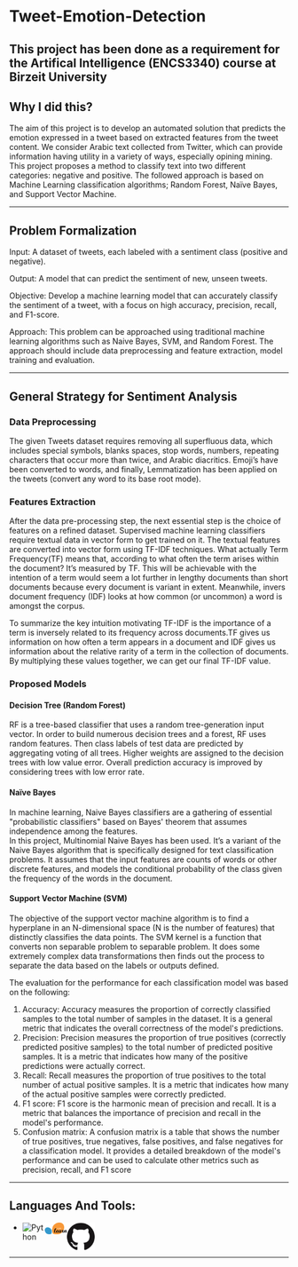 # Tweet-Emotion-Detection

This project has been done as a requirement for the Artifical Intelligence (ENCS3340) course at Birzeit University 
---
## Why I did this?
The aim of this project is to develop an automated solution that predicts the emotion expressed in a tweet based on extracted features from the tweet content. We consider Arabic text collected from Twitter, which can provide information having utility in a variety of ways, especially opining mining. This project proposes a method to classify text into two different categories: negative and positive. The followed approach is based on Machine Learning classification algorithms; Random Forest, Naïve Bayes, and Support Vector Machine.  


---

## Problem Formalization 
Input: A dataset of tweets, each labeled with a sentiment class (positive and negative).

Output: A model that can predict the sentiment of new, unseen tweets.

Objective: Develop a machine learning model that can accurately classify the sentiment of a tweet, with a focus on high accuracy, precision, recall, and F1-score.

Approach: This problem can be approached using traditional machine learning algorithms such as Naive Bayes, SVM, and Random Forest. The approach should include data preprocessing and feature extraction, model training and evaluation.



---
## General Strategy for Sentiment Analysis
### Data Preprocessing 
The given Tweets dataset requires removing all superfluous data, which includes special symbols, blanks spaces, stop words, numbers, repeating characters that occur more than twice, and Arabic diacritics. Emoji’s have been converted to words, and finally, Lemmatization has been applied on the tweets (convert any word to its base root mode).        

### Features Extraction
After the data pre-processing step, the next essential step is the choice of features on a refined dataset. Supervised machine learning classifiers require textual data in vector form to get trained on it. The textual features are converted into vector form using TF-IDF techniques. What actually Term Frequency(TF) means that, according to what often the term arises within the document? It’s measured by TF. This will be achievable with the intention of a term would seem a lot further in lengthy documents than short documents because every document is variant in extent. Meanwhile, invers document frequency (IDF) looks at how common (or uncommon) a word is amongst the corpus. 

To summarize the key intuition motivating TF-IDF is the importance of a term is inversely related to its frequency across documents.TF gives us information on how often a term appears in a document and IDF gives us information about the relative rarity of a term in the collection of documents. By multiplying these values together, we can get our final TF-IDF value.




### Proposed Models  

#### Decision Tree (Random Forest)
RF is a tree-based classifier that uses a random tree-generation input vector. In order to build numerous decision trees and a forest, RF uses random features. Then class labels of test data are predicted by aggregating voting of all trees. Higher weights are assigned to the decision trees with low value error. Overall prediction accuracy is improved by considering trees with low error rate. 

#### Naïve Bayes
In machine learning, Naive Bayes classifiers are a gathering of essential "probabilistic classifiers" based on Bayes' theorem that assumes independence among the features.  
In this project, Multinomial Naive Bayes has been used. It’s a variant of the Naive Bayes algorithm that is specifically designed for text classification problems. It assumes that the input features are counts of words or other discrete features, and models the conditional probability of the class given the frequency of the words in the document. 


#### Support Vector Machine (SVM)
The objective of the support vector machine algorithm is to find a hyperplane in an N-dimensional space (N is the number of features) that distinctly classifies the data points. 
The SVM kernel is a function that converts non separable problem to separable problem. It does some extremely complex data transformations then finds out the process to separate the data based on the labels or outputs defined. 



The evaluation for the performance for each classification model was based on the following:
1.	Accuracy: Accuracy measures the proportion of correctly classified samples to the total number of samples in the dataset. It is a general metric that indicates the overall correctness of the model's predictions.
2.	Precision: Precision measures the proportion of true positives (correctly predicted positive samples) to the total number of predicted positive samples. It is a metric that indicates how many of the positive predictions were actually correct.
3.	Recall: Recall measures the proportion of true positives to the total number of actual positive samples. It is a metric that indicates how many of the actual positive samples were correctly predicted.
4.	F1 score: F1 score is the harmonic mean of precision and recall. It is a metric that balances the importance of precision and recall in the model's performance.
5.	Confusion matrix: A confusion matrix is a table that shows the number of true positives, true negatives, false positives, and false negatives for a classification model. It provides a detailed breakdown of the model's performance and can be used to calculate other metrics such as precision, recall, and F1 score


---
## Languages And Tools:

- <img align="left" alt="Python" width="40px" src="https://www.pngfind.com/pngs/m/62-626208_python-logo-png-transparent-background-python-logo-png.png" /> <img align="left" alt="scikit learning" width="40px" src="https://github.com/scikit-learn/scikit-learn/blob/main/doc/logos/1280px-scikit-learn-logo.png?raw=true" /> <img align="left" alt="GitHub" width="50px" src="https://raw.githubusercontent.com/github/explore/78df643247d429f6cc873026c0622819ad797942/topics/github/github.png" />
<br/>

---



